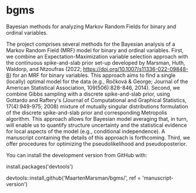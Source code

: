 # bgms
Bayesian methods for analyzing Markov Random Fields for binary and ordinal variables.

The project comprises several methods for the Bayesian analysis of a Markov Random Field (MRF) model for binary and ordinal variables. First, we combine an Expectation-Maximization variable selection approach with the continuous spike-and-slab prior set-up developed by Marsman, Huth, Waldorp, and Ntzoufras (2022; https://doi.org/10.1007/s11336-022-09848-8) for an MRF for binary variables. This approach aims to find a single (locally) optimal model for the data (e.g., Ročková & George; Journal of the American Statistical Association, 109(506):828-846, 2014). Second, we combine Gibbs sampling with a discrete spike-and-slab prior, using Gottardo and Raftery's (Journal of Computational and Graphical Statistics, 17(4):949-975; 2008) mixture of mutually singular distributions formulation of the discrete spike-and-slab prior and corresponding Metropolis algorithm. This approach allows for Bayesian model averaging that, in turn, will enable us to quantify structure uncertainty and the statistical evidence for local aspects of the model (e.g., conditional independence). A manuscript containing the details of this approach is forthcoming. Third, we offer procedures for optimizing the pseudolikelihood and pseudoposterior.

You can install the development version from GitHub with:

install.packages('devtools')

devtools::install_github('MaartenMarsman/bgms/', ref = 'manuscript-version')

